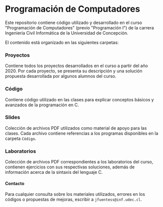 # Programación de Computadores
Este repositorio contiene código utilizado y desarrollado en el curso
"Programación de Computadores" (previo "Programación I") de la carrera Ingeniería Civil Informática de la Universidad de Concepción.

El contenido está organizado en las siguientes carpetas:

### Proyectos
Contiene todos los proyectos desarrollados en el curso a partir del año 2020. Por cada proyecto, se presenta su descripción y una solución propuesta desarrollada por algunos alumnos del curso.

### Código
Contiene código utilizado en las clases para explicar conceptos básicos y avanzados de la programación en C.

### Slides
Colección de archivos PDF utilizados como material de apoyo para las
clases. Cada archivo contiene referencias a los programas disponibles en la
carpeta `Código`.

### Laboratorios
Colección de archivos PDF correspondientes a los laboratorios del curso, contienen ejercicios con sus respectivas soluciones, además de información acerca de la sintaxis del lenguaje C.

#### Contacto
Para cualquier consulta sobre los materiales utilizados, errores en los códigos o propuestas de mejoras, escribir a `jfuentess@inf.udec.cl`.
